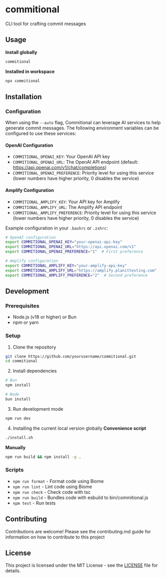 # commitional

CLI tool for crafting commit messages

## Usage
**Install globally**
```bash
commitional
```

**Installed in workspace**
```bash
npx commitional
```

## Installation

### Configuration

When using the `--auto` flag, Commitional can leverage AI services to help generate commit messages. The following environment variables can be configured to use these services:

#### OpenAI Configuration

- `COMMITIONAL_OPENAI_KEY`: Your OpenAI API key
- `COMMITIONAL_OPENAI_URL`: The OpenAI API endpoint (default: https://api.openai.com/v1/chat/completions)
- `COMMITIONAL_OPENAI_PREFERENCE`: Priority level for using this service (lower numbers have higher priority, 0 disables the service)

#### Amplify Configuration

- `COMMITIONAL_AMPLIFY_KEY`: Your API key for Amplify
- `COMMITIONAL_AMPLIFY_URL`: The Amplify API endpoint
- `COMMITIONAL_AMPLIFY_PREFERENCE`: Priority level for using this service (lower numbers have higher priority, 0 disables the service)

Example configuration in your `.bashrc` or `.zshrc`:

```bash
# OpenAI configuration
export COMMITIONAL_OPENAI_KEY="your-openai-api-key"
export COMMITIONAL_OPENAI_URL="https://api.openai.com/v1"
export COMMITIONAL_OPENAI_PREFERENCE="1"  # First preference

# Amplify configuration
export COMMITIONAL_AMPLIFY_KEY="your-amplify-api-key"
export COMMITIONAL_AMPLIFY_URL="https://amplify.planittesting.com"
export COMMITIONAL_AMPLIFY_PREFERENCE="2"  # Second preference
```

## Development

### Prerequisites

- Node.js (v18 or higher) or Bun
- npm or yarn

### Setup

1. Clone the repository
```bash
git clone https://github.com/yourusername/commitional.git
cd commitional
```

2. Install dependencies
```bash
# Bun
npm install

# Node
bun install
```

3. Run development mode
```bash
npm run dev
```

4. Installing the current local version globally
**Convenience script**
```bash
./install.sh
```
**Manually**
```bash
npm run build && npm install -g .
```

### Scripts
- `npm run format` - Format code using Biome
- `npm run lint` - Lint code using Biome
- `npm run check` - Check code with tsc
- `npm run build` - Bundles code with esbuild to bin/commitional.js
- `npm test` - Run tests

## Contributing

Contributions are welcome!
Please see the contributing.md guide for information on how to contribute to this project 

## License

This project is licensed under the MIT License - see the [LICENSE](LICENSE) file for details.